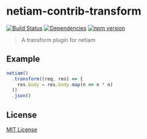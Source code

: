 # netiam-contrib-transform

[![Build Status](https://travis-ci.org/netiam/contrib-transform.svg)](https://travis-ci.org/netiam/contrib-transform)
[![Dependencies](https://david-dm.org/netiam/contrib-transform.svg)](https://david-dm.org/netiam/contrib-transform)
[![npm version](https://badge.fury.io/js/netiam-contrib-transform.svg)](http://badge.fury.io/js/netiam-contrib-transform)

> A transform plugin for netiam

## Example

```js
netiam()
  .transform((req, res) => {
    res.body = res.body.map(n => n * n)
  ))
  .json()
```

## License

[MIT License](http://en.wikipedia.org/wiki/MIT_License)
